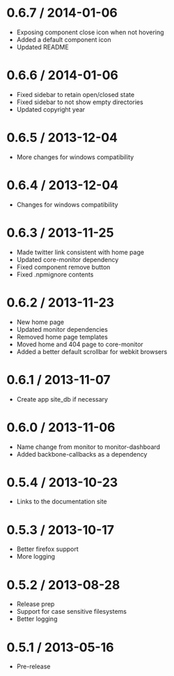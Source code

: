 0.6.7 / 2014-01-06
==================

  * Exposing component close icon when not hovering
  * Added a default component icon
  * Updated README

0.6.6 / 2014-01-06
==================

  * Fixed sidebar to retain open/closed state
  * Fixed sidebar to not show empty directories
  * Updated copyright year

0.6.5 / 2013-12-04
==================

  * More changes for windows compatibility

0.6.4 / 2013-12-04
==================

  * Changes for windows compatibility

0.6.3 / 2013-11-25
==================

  * Made twitter link consistent with home page
  * Updated core-monitor dependency
  * Fixed component remove button
  * Fixed .npmignore contents

0.6.2 / 2013-11-23
==================

  * New home page
  * Updated monitor dependencies
  * Removed home page templates
  * Moved home and 404 page to core-monitor
  * Added a better default scrollbar for webkit browsers

0.6.1 / 2013-11-07
==================

  * Create app site_db if necessary

0.6.0 / 2013-11-06
==================

  * Name change from monitor to monitor-dashboard
  * Added backbone-callbacks as a dependency

0.5.4 / 2013-10-23
==================

  * Links to the documentation site

0.5.3 / 2013-10-17
==================

  * Better firefox support
  * More logging

0.5.2 / 2013-08-28
==================

  * Release prep
  * Support for case sensitive filesystems
  * Better logging

0.5.1 / 2013-05-16
==================

  * Pre-release
